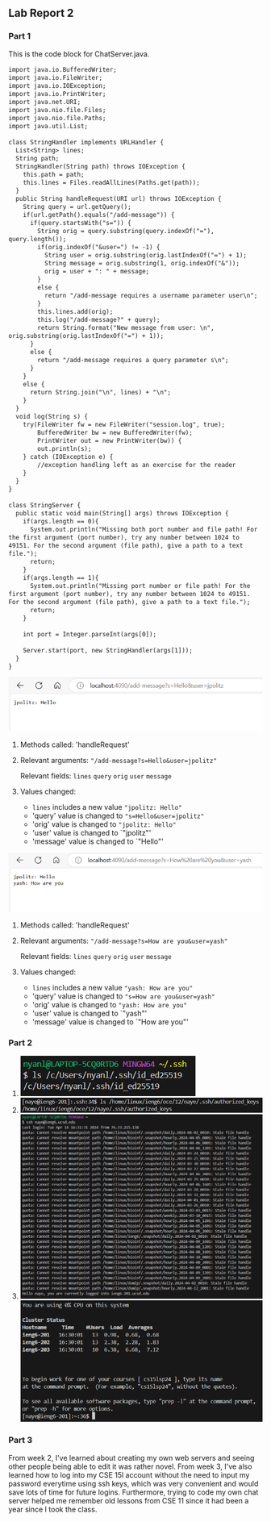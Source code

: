 ## Lab Report 2
### Part 1
This is the code block for ChatServer.java.
```
import java.io.BufferedWriter;
import java.io.FileWriter;
import java.io.IOException;
import java.io.PrintWriter;
import java.net.URI;
import java.nio.file.Files;
import java.nio.file.Paths;
import java.util.List;

class StringHandler implements URLHandler {
  List<String> lines;
  String path;
  StringHandler(String path) throws IOException {
    this.path = path;
    this.lines = Files.readAllLines(Paths.get(path));
  }
  public String handleRequest(URI url) throws IOException {
    String query = url.getQuery();
    if(url.getPath().equals("/add-message")) {
      if(query.startsWith("s=")) {
        String orig = query.substring(query.indexOf("="), query.length());
        if(orig.indexOf("&user=") != -1) {
          String user = orig.substring(orig.lastIndexOf("=") + 1);
          String message = orig.substring(1, orig.indexOf("&")); 
          orig = user + ": " + message; 
        } 
        else {
          return "/add-message requires a username parameter user\n";
        }
        this.lines.add(orig);
        this.log("/add-message?" + query);
        return String.format("New message from user: \n", orig.substring(orig.lastIndexOf("=") + 1));
      }
      else {
        return "/add-message requires a query parameter s\n";
      }
    }
    else {
      return String.join("\n", lines) + "\n";
    }
  }
  void log(String s) {
    try(FileWriter fw = new FileWriter("session.log", true);
        BufferedWriter bw = new BufferedWriter(fw);
        PrintWriter out = new PrintWriter(bw)) {
        out.println(s);
    } catch (IOException e) {
        //exception handling left as an exercise for the reader
    }
  }
}

class StringServer {
  public static void main(String[] args) throws IOException {
    if(args.length == 0){
      System.out.println("Missing both port number and file path! For the first argument (port number), try any number between 1024 to 49151. For the second argument (file path), give a path to a text file.");
      return;
    }
    if(args.length == 1){
      System.out.println("Missing port number or file path! For the first argument (port number), try any number between 1024 to 49151. For the second argument (file path), give a path to a text file.");
      return;
    }

    int port = Integer.parseInt(args[0]);

    Server.start(port, new StringHandler(args[1]));
  }
}
```
![Image](1.png)
1. Methods called: 'handleRequest'
2. Relevant arguments: `"/add-message?s=Hello&user=jpolitz"`

   Relevant fields: `lines` `query` `orig` `user` `message` 
3. Values changed:
   * `lines` includes a new value `"jpolitz: Hello"`
   * 'query' value is changed to `"s=Hello&user=jpolitz"`
   * 'orig' value is changed to `"jpolitz: Hello"`
   * 'user' value is changed to `"jpolitz"'
   * 'message' value is changed to `"Hello"'
  
![Image](2.png)
1. Methods called: 'handleRequest'
2. Relevant arguments: `"/add-message?s=How are you&user=yash"`

   Relevant fields: `lines` `query` `orig` `user` `message` 
3. Values changed:
   * `lines` includes a new value `"yash: How are you"`
   * 'query' value is changed to `"s=How are you&user=yash"`
   * 'orig' value is changed to `"yash: How are you"`
   * 'user' value is changed to `"yash"'
   * 'message' value is changed to `"How are you"'

### Part 2
1. ![Image](3.png)
2. ![Image](4.png)
3. ![Image](5.png)![Image](6.png)

### Part 3
From week 2, I've learned about creating my own web servers and seeing other people being able to edit it was rather novel. From week 3, I've also learned how to log into my CSE 15l account without the need to input my password everytime using ssh keys, which was very convenient and would save lots of time for future logins. Furthermore, trying to code my own chat server helped me remember old lessons from CSE 11 since it had been a year since I took the class. 

